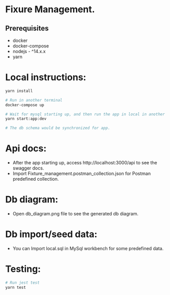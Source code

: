 # Fixure Management.

## Prerequisites

- docker
- docker-compose
- nodejs - ^14.x.x
- yarn

# Local instructions:

```sh
yarn install

# Run in another terminal
docker-compose up

# Wait for mysql starting up, and then run the app in local in another terminal
yarn start:app:dev

# The db schema would be synchronized for app.

```

# Api docs:

- After the app starting up, access http://localhost:3000/api to see the swagger docs.
- Import Fixture_management.postman_collection.json for Postman predefined collection.

# Db diagram:

- Open db_diagram.png file to see the generated db diagram.

# Db import/seed data:

- You can Import local.sql in MySql workbench for some predefined data.

# Testing:

```sh
# Run jest test
yarn test

```
